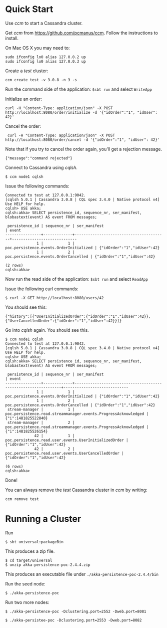 Quick Start 
===========

Use *ccm* to start a Cassandra cluster.

Get *ccm* from https://github.com/pcmanus/ccm. Follow the instructions to install.

On Mac OS X you may need to:
```
sudo ifconfig lo0 alias 127.0.0.2 up
sudo ifconfig lo0 alias 127.0.0.3 up
```

Create a *test* cluster:

``` ccm create test -v 3.0.8 -n 3 -s ```

Run the command side of the application: ```$sbt run``` and select ```WriteApp```

Initialize an order:

```
curl -H "Content-Type: application/json" -X POST http://localhost:8080/order/initialize -d '{"idOrder":"1", "idUser": 42}'
```

Cancel the order:

```
 curl -H "Content-Type: application/json" -X POST http://localhost:8080/order/cancel -d '{"idOrder":"1", "idUser": 42}'
```

Note that if you try to cancel the order again, you'll get a rejection message.

```
{"message":"command rejected"}
```

Connect to Cassandra using *cqlsh*.

```
$ ccm node1 cqlsh
```

Issue the following commands:

``` 
Connected to test at 127.0.0.1:9042.
[cqlsh 5.0.1 | Cassandra 3.0.8 | CQL spec 3.4.0 | Native protocol v4]
Use HELP for help.
cqlsh> USE akka;
cqlsh:akka> SELECT persistence_id, sequence_nr, ser_manifest, blobastext(event) AS event FROM messages;

 persistence_id | sequence_nr | ser_manifest                            | event
----------------+-------------+-----------------------------------------+-----------------------------
              1 |           1 | poc.persistence.events.OrderInitialized | {"idOrder":"1","idUser":42}
              1 |           2 |   poc.persistence.events.OrderCancelled | {"idOrder":"1","idUser":42}

(2 rows)
cqlsh:akka>
```

Now run the read side of the application: ```$sbt run``` and select ```ReadApp```

Issue the following curl commands:

```
$ curl -X GET http://localhost:8080/users/42
```

You should see this:

```
{"history":[{"UserInitializedOrder":{"idOrder":"1","idUser":42}},{"UserCancelledOrder":{"idOrder":"1","idUser":42}}]}
```

Go into *cqlsh* again. You should see this.

```
$ ccm node1 cqlsh
Connected to test at 127.0.0.1:9042.
[cqlsh 5.0.1 | Cassandra 3.0.8 | CQL spec 3.4.0 | Native protocol v4]
Use HELP for help.
cqlsh> USE akka;
cqlsh:akka> SELECT persistence_id, sequence_nr, ser_manifest, blobastext(event) AS event FROM messages;

 persistence_id | sequence_nr | ser_manifest                                                   | event
----------------+-------------+----------------------------------------------------------------+-----------------------------
              1 |           1 |                        poc.persistence.events.OrderInitialized | {"idOrder":"1","idUser":42}
              1 |           2 |                          poc.persistence.events.OrderCancelled | {"idOrder":"1","idUser":42}
 stream-manager |           1 | poc.persistence.read.streammanager.events.ProgressAcknowledged |         {"i":1481825522840}
 stream-manager |           2 | poc.persistence.read.streammanager.events.ProgressAcknowledged |         {"i":1481825526154}
             42 |           1 |          poc.persistence.read.user.events.UserInitializedOrder | {"idOrder":"1","idUser":42}
             42 |           2 |            poc.persistence.read.user.events.UserCancelledOrder | {"idOrder":"1","idUser":42}

(6 rows)
cqlsh:akka>

```

Done!

You can always remove the *test* Cassandra cluster in *ccm* by writing:

```
ccm remove test
```

Running a Cluster
=================

Run

```
$ sbt universal:packageBin
```

This produces a zip file.
 
 ```
 $ cd target/universal
 $ unzip akka-persistence-poc-2.4.4.zip
 ```

This produces an executable file under ```./akka-persistence-poc-2.4.4/bin```

Run the seed node:

```
$ ./akka-persistence-poc
```

Run two more nodes:

```
$ ./akka-persistence-poc -Dclustering.port=2552 -Dweb.port=8081
```

```
$ ./akka-persistee-poc -Dclustering.port=2553 -Dweb.port=8082
```





